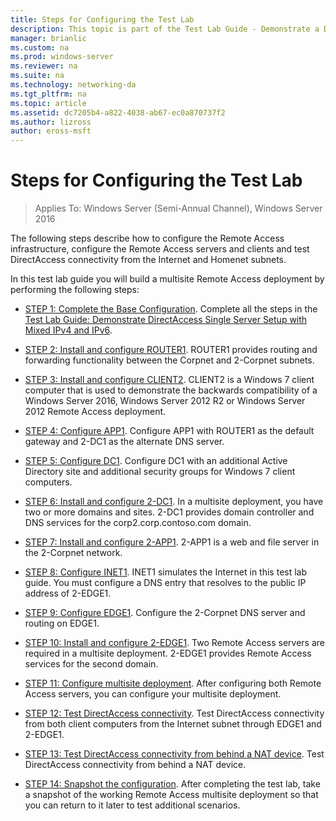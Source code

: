 ```yaml
---
title: Steps for Configuring the Test Lab
description: This topic is part of the Test Lab Guide - Demonstrate a DirectAccess Multisite Deployment for Windows Server 2016
manager: brianlic
ms.custom: na
ms.prod: windows-server
ms.reviewer: na
ms.suite: na
ms.technology: networking-da
ms.tgt_pltfrm: na
ms.topic: article
ms.assetid: dc7205b4-a822-4038-ab67-ec0a870737f2
ms.author: lizross
author: eross-msft
---
```

# Steps for Configuring the Test Lab

>Applies To: Windows Server (Semi-Annual Channel), Windows Server 2016

The following steps describe how to configure the Remote Access infrastructure, configure the Remote Access servers and clients and test DirectAccess connectivity from the Internet and Homenet subnets.  
  
In this test lab guide you will build a multisite Remote Access deployment by performing the following steps:  
  
-   [STEP 1: Complete the Base Configuration](assetId:///9eb4a9ba-9118-4ea3-8963-e643ec81c3ed). Complete all the steps in the [Test Lab Guide: Demonstrate DirectAccess Single Server Setup with Mixed IPv4 and IPv6](https://go.microsoft.com/fwlink/p/?LinkId=237004).  
  
-   [STEP 2: Install and configure ROUTER1](assetId:///e4b1a298-d5b0-410e-970b-c5358a9378f9). ROUTER1 provides routing and forwarding functionality between the Corpnet and 2-Corpnet subnets.  
  
-   [STEP 3: Install and configure CLIENT2](assetId:///6cbee1b5-f6f6-443f-8fa9-31cc5c05a0ee). CLIENT2 is a  Windows 7  client computer that is used to demonstrate the backwards compatibility of a  Windows Server 2016, Windows Server 2012 R2 or Windows Server 2012 Remote Access deployment.  
  
-   [STEP 4: Configure APP1](assetId:///a0ee655e-c01e-4bf3-a7b3-064e9614f810). Configure APP1 with ROUTER1 as the default gateway and 2-DC1 as the alternate DNS server.  
  
-   [STEP 5: Configure DC1](assetId:///205ca795-93ce-4e53-aa6b-b44c87f0e14a). Configure DC1 with an additional Active Directory site and additional security groups for  Windows 7  client computers.  
  
-   [STEP 6: Install and configure 2-DC1](assetId:///16752f61-edbf-4ff4-9d7a-e2077b66a127). In a multisite deployment, you have two or more domains and sites. 2-DC1 provides domain controller and DNS services for the corp2.corp.contoso.com domain.  
  
-   [STEP 7: Install and configure 2-APP1](assetId:///7d04b54e-590a-4d33-9766-415789859f29). 2-APP1 is a web and file server in the 2-Corpnet network.  
  
-   [STEP 8: Configure INET1](assetId:///8ecc0b63-8626-4939-8d26-3d51d051d231). INET1 simulates the Internet in this test lab guide. You must configure a DNS entry that resolves to the public IP address of 2-EDGE1.  
  
-   [STEP 9: Configure EDGE1](assetId:///562744dc-30f6-42fa-bd5f-60a013b2179e). Configure the 2-Corpnet DNS server and routing on EDGE1.  
  
-   [STEP 10: Install and configure 2-EDGE1](assetId:///1938c4f3-ca96-475d-9f2e-6bea3b7a4130). Two Remote Access servers are required in a multisite deployment. 2-EDGE1 provides Remote Access services for the second domain.  
  
-   [STEP 11: Configure multisite deployment](assetId:///537e4b68-043f-49c9-94d8-15ce8c4b18e2). After configuring both Remote Access servers, you can configure your multisite deployment.  
  
-   [STEP 12: Test DirectAccess connectivity](assetId:///aa293b5d-4b6f-4004-95f3-0ab54804b15c). Test DirectAccess connectivity from both client computers from the Internet subnet through EDGE1 and 2-EDGE1.  
  
-   [STEP 13: Test DirectAccess connectivity from behind a NAT device](assetId:///41f8195b-00a1-4991-9db8-3703514dbe0c). Test DirectAccess connectivity from behind a NAT device.  
  
-   [STEP 14: Snapshot the configuration](assetId:///7b56d5c9-c334-463e-9e29-d652ca110d84). After completing the test lab, take a snapshot of the working Remote Access multisite deployment so that you can return to it later to test additional scenarios.  
  


